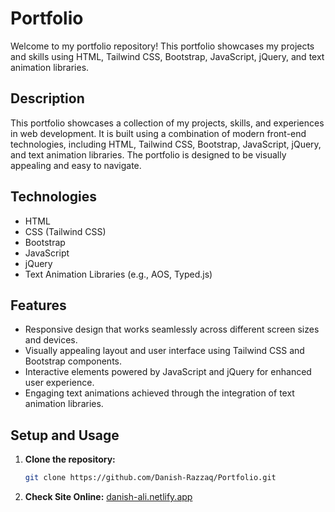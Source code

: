 # Portfolio

Welcome to my portfolio repository! This portfolio showcases my projects and skills using HTML, Tailwind CSS, Bootstrap, JavaScript, jQuery, and text animation libraries.

## Description

This portfolio showcases a collection of my projects, skills, and experiences in web development. It is built using a combination of modern front-end technologies, including HTML, Tailwind CSS, Bootstrap, JavaScript, jQuery, and text animation libraries. The portfolio is designed to be visually appealing and easy to navigate.

## Technologies

- HTML
- CSS (Tailwind CSS)
- Bootstrap
- JavaScript
- jQuery
- Text Animation Libraries (e.g., AOS, Typed.js)

## Features

- Responsive design that works seamlessly across different screen sizes and devices.
- Visually appealing layout and user interface using Tailwind CSS and Bootstrap components.
- Interactive elements powered by JavaScript and jQuery for enhanced user experience.
- Engaging text animations achieved through the integration of text animation libraries.

## Setup and Usage

1. **Clone the repository:**
   ```bash
   git clone https://github.com/Danish-Razzaq/Portfolio.git
   
2. **Check Site Online:**
   [danish-ali.netlify.app](https://danish-ali.netlify.app)

   


